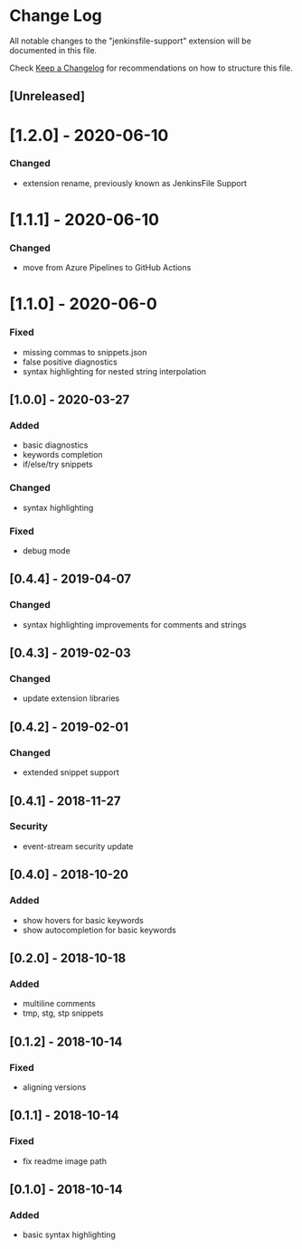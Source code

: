 # Change Log
All notable changes to the "jenkinsfile-support" extension will be documented in this file.

Check [Keep a Changelog](http://keepachangelog.com/) for recommendations on how to structure this file.

## [Unreleased]

# [1.2.0] - 2020-06-10
### Changed
- extension rename, previously known as JenkinsFile Support

# [1.1.1] - 2020-06-10
### Changed
- move from Azure Pipelines to GitHub Actions

# [1.1.0] - 2020-06-0
### Fixed
- missing commas to snippets.json
- false positive diagnostics
- syntax highlighting for nested string interpolation

## [1.0.0] - 2020-03-27
### Added
- basic diagnostics
- keywords completion
- if/else/try snippets

### Changed
- syntax highlighting

### Fixed
- debug mode

## [0.4.4] - 2019-04-07
### Changed
- syntax highlighting improvements for comments and strings

## [0.4.3] - 2019-02-03
### Changed
- update extension libraries

## [0.4.2] - 2019-02-01
### Changed
- extended snippet support

## [0.4.1] - 2018-11-27
### Security
- event-stream security update

## [0.4.0] - 2018-10-20
### Added
- show hovers for basic keywords
- show autocompletion for basic keywords

## [0.2.0] - 2018-10-18
### Added
- multiline comments
- tmp, stg, stp snippets

## [0.1.2] - 2018-10-14
### Fixed
- aligning versions

## [0.1.1] - 2018-10-14
### Fixed
- fix readme image path

## [0.1.0] - 2018-10-14
### Added 
- basic syntax highlighting